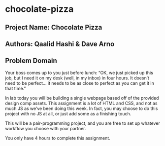 # chocolate-pizza


## Project Name: Chocolate Pizza

## Authors: Qaalid Hashi & Dave Arno

## Problem Domain
Your boss comes up to you just before lunch: “OK, we just picked up this job, but I need it on my desk (well, in my inbox) in four hours. It doesn’t need to be perfect… it needs to be as close to perfect as you can get it in that time.”

In lab today you will be building a single webpage based off of the provided design comp assets. This assignment is a lot of HTML and CSS, and not as much JS as we’ve been doing this week. In fact, you may choose to do this project with no JS at all, or just add some as a finishing touch.

This will be a pair-programming project, and you are free to set up whatever workflow you choose with your partner.

You only have 4 hours to complete this assignment.